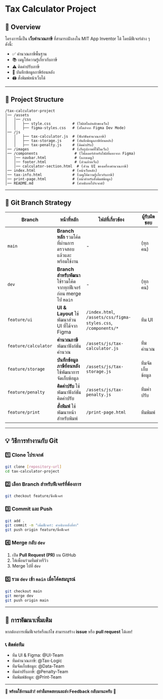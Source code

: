# Tax Calculator Project

## 📌 Overview
โครงการนี้เป็น **เว็บคำนวณภาษี** ที่สามารถฝังลงใน MIT App Inventor ได้ โดยมีฟีเจอร์ต่าง ๆ ดังนี้:

- ✅ คำนวณภาษีพื้นฐาน
- 📚 เมนูให้ความรู้เกี่ยวกับภาษี
- ⚠️ คิดค่าปรับภาษี
- 💾 บันทึกข้อมูลภาษีย้อนหลัง
- 🖨️ สั่งพิมพ์หน้าเว็บได้

---

## 📂 Project Structure

```
/tax-calculator-project
│── /assets
│   │── /css
│   │   ├── style.css          # (ไฟล์สไตล์หลักของเว็บ)
│   │   ├── figma-styles.css   # (สไตล์จาก Figma Dev Mode)
│── /js
│   │   ├── tax-calculator.js  # (ฟังก์ชันคำนวณภาษี)
│   │   ├── tax-storage.js     # (บันทึกข้อมูลภาษีย้อนหลัง)
│   │   ├── tax-penalty.js     # (คิดค่าปรับ)
│── /images                    # (เก็บรูปภาพที่ใช้ในเว็บ)
│── /components                 # (โฟลเดอร์สำหรับไฟล์ที่แยกจาก Figma)
│   │── navbar.html             # (แถบเมนู)
│   │── footer.html             # (ส่วนท้ายเว็บ)
│   │── calculator-section.html  # (ส่วน UI ของเครื่องคำนวณภาษี)
│── index.html                 # (หน้าเว็บหลัก)
│── tax-info.html              # (เมนูให้ความรู้เกี่ยวกับภาษี)
│── print-page.html            # (หน้าสำหรับสั่งพิมพ์ข้อมูล)
│── README.md                  # (คำอธิบายโปรเจกต์)
```

---

## 🚀 Git Branch Strategy

| Branch | หน้าที่หลัก | ไฟล์ที่เกี่ยวข้อง | ผู้รับผิดชอบ |
|---------|-------------|-------------------|---------------|
| `main` | **Branch หลัก** รวมโค้ดที่ผ่านการตรวจสอบแล้วและพร้อมใช้งาน | - | (ทุกคน) |
| `dev` | **Branch สำหรับพัฒนา** ใช้รวมโค้ดจากทุกฟีเจอร์ก่อน merge ไป `main` | - | (ทุกคน) |
| `feature/ui` | **UI & Layout** ใช้พัฒนาส่วน UI ที่ได้จาก Figma | `/index.html`, `/assets/css/figma-styles.css`, `/components/*` | ทีม UI |
| `feature/calculator` | **คำนวณภาษี** พัฒนาฟังก์ชันคำนวณ | `/assets/js/tax-calculator.js` | ทีมคำนวณ |
| `feature/storage` | **บันทึกข้อมูลภาษีย้อนหลัง** ใช้พัฒนาการจัดเก็บข้อมูล | `/assets/js/tax-storage.js` | ทีมจัดเก็บข้อมูล |
| `feature/penalty` | **คิดค่าปรับ** ใช้พัฒนาฟังก์ชันคิดค่าปรับ | `/assets/js/tax-penalty.js` | ทีมค่าปรับ |
| `feature/print` | **สั่งพิมพ์** ใช้พัฒนาหน้าสำหรับพิมพ์ | `/print-page.html` | ทีมพิมพ์ |

---

## 💡 วิธีการทำงานกับ Git

### 1️⃣ Clone โปรเจกต์
```sh
git clone [repository-url]
cd tax-calculator-project
```

### 2️⃣ เลือก Branch สำหรับฟีเจอร์ที่ต้องการ
```sh
git checkout feature/ชื่อฟีเจอร์
```

### 3️⃣ Commit และ Push
```sh
git add .
git commit -m "เพิ่มฟีเจอร์: คำอธิบายสิ่งที่ทำ"
git push origin feature/ชื่อฟีเจอร์
```

### 4️⃣ Merge กลับ `dev`
1. เปิด **Pull Request (PR)** บน GitHub
2. ให้เพื่อนร่วมทีมช่วยรีวิว
3. Merge ไปที่ `dev`

### 5️⃣ รวม `dev` เข้า `main` เมื่อโค้ดสมบูรณ์
```sh
git checkout main
git merge dev
git push origin main
```

---

## 🔗 การพัฒนาเพิ่มเติม
หากต้องการเพิ่มฟีเจอร์หรือแก้ไข สามารถสร้าง **issue** หรือ **pull request** ได้เลย!

### 📞 ติดต่อทีม
- ทีม UI & Figma: @UI-Team
- ทีมคำนวณภาษี: @Tax-Logic
- ทีมจัดเก็บข้อมูล: @Data-Team
- ทีมค่าปรับภาษี: @Penalty-Team
- ทีมพิมพ์ข้อมูล: @Print-Team

---

🎯 **พร้อมใช้งานแล้ว! อย่าลืมทดสอบและส่ง Feedback กลับมานะครับ** 🚀
